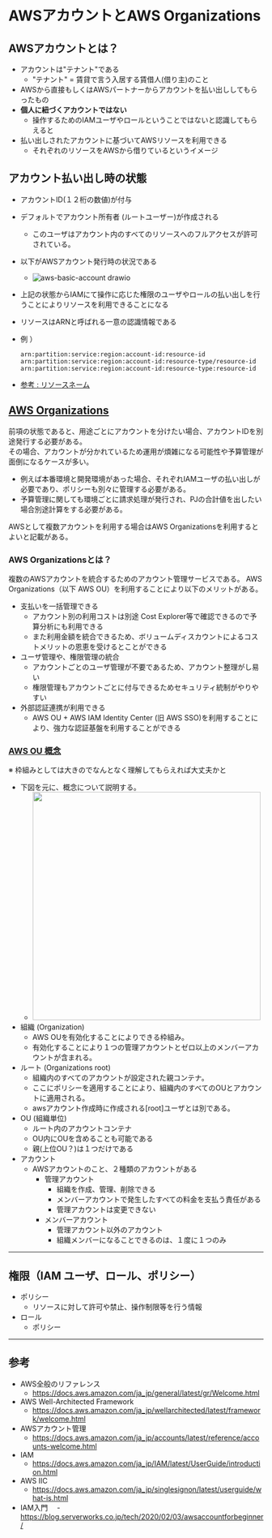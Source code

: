 # AWSアカウントとAWS Organizations

## AWSアカウントとは？
- アカウントは"テナント"である
  - "テナント" = 賃貸で言う入居する賃借人(借り主)のこと
- AWSから直接もしくはAWSパートナーからアカウントを払い出ししてもらったもの
- __個人に紐づくアカウントではない__
  - 操作するためのIAMユーザやロールということではないと認識してもらえると
- 払い出しされたアカウントに基づいてAWSリソースを利用できる
   - それぞれのリソースをAWSから借りているというイメージ

## アカウント払い出し時の状態
- アカウントID(１２桁の数値)が付与
- デフォルトでアカウント所有者 (ルートユーザー)が作成される
   - このユーザはアカウント内のすべてのリソースへのフルアクセスが許可されている。
- 以下がAWSアカウント発行時の状況である
   - ![aws-basic-account drawio](https://user-images.githubusercontent.com/125415634/235079336-73ecf537-7358-49d9-92f3-ec300dde92f5.png)

- 上記の状態からIAMにて操作に応じた権限のユーザやロールの払い出しを行うことによりリソースを利用できることになる
- リソースはARNと呼ばれる一意の認識情報である
- 例 ）
   ```
   arn:partition:service:region:account-id:resource-id
   arn:partition:service:region:account-id:resource-type/resource-id
   arn:partition:service:region:account-id:resource-type:resource-id
   ```
- [参考 : リソースネーム](https://docs.aws.amazon.com/ja_jp/general/latest/gr/aws-arns-and-namespaces.html)

## [AWS Organizations](https://docs.aws.amazon.com/ja_jp/organizations/latest/userguide/orgs_introduction.html)
前項の状態であると、用途ごとにアカウントを分けたい場合、アカウントIDを別途発行する必要がある。   
その場合、アカウントが分かれているため運用が煩雑になる可能性や予算管理が面倒になるケースが多い。   
- 例えば本番環境と開発環境があった場合、それぞれIAMユーザの払い出しが必要であり、ポリシーも別々に管理する必要がある。
- 予算管理に関しても環境ごとに請求処理が発行され、PJの合計値を出したい場合別途計算をする必要がある。

AWSとして複数アカウントを利用する場合はAWS Organizationsを利用するとよいと記載がある。

### AWS Organizationsとは？
複数のAWSアカウントを統合するためのアカウント管理サービスである。
AWS Organizations（以下 AWS OU）を利用することにより以下のメリットがある。
- 支払いを一括管理できる
   - アカウント別の利用コストは別途 Cost Explorer等で確認できるので予算分析にも利用できる
   - また利用金額を統合できるため、ボリュームディスカウントによるコストメリットの恩恵を受けるとことができる
- ユーザ管理や、権限管理の統合
   - アカウントごとのユーザ管理が不要であるため、アカウント整理がし易い
   - 権限管理もアカウントごとに付与できるためセキュリティ統制がやりやすい
- 外部認証連携が利用できる
   - AWS OU + AWS IAM Identity Center (旧 AWS SSO)を利用することにより、強力な認証基盤を利用することができる

### [AWS OU 概念](https://docs.aws.amazon.com/ja_jp/organizations/latest/userguide/orgs_getting-started_concepts.html)
※ 枠組みとしては大きのでなんとなく理解してもらえれば大丈夫かと
- 下図を元に、概念について説明する。
  - <img src="https://user-images.githubusercontent.com/125415634/236995912-7655163f-10a0-48e0-b672-4a7773ce3c76.png" width="450">
- 組織 (Organization)
  - AWS OUを有効化することによりできる枠組み。
  - 有効化することにより１つの管理アカウントとゼロ以上のメンバーアカウントが含まれる。
- ルート (Organizations root)
  - 組織内のすべてのアカウントが設定された親コンテナ。
  - ここにポリシーを適用することにより、組織内のすべてのOUとアカウントに適用される。
  - awsアカウント作成時に作成される[root]ユーザとは別である。
- OU (組織単位)
  - ルート内のアカウントコンテナ
  - OU内にOUを含めることも可能である
  - 親(上位OU？)は１つだけである
- アカウント
  - AWSアカウントのこと、２種類のアカウントがある
    - 管理アカウント
      - 組織を作成、管理、削除できる
      - メンバーアカウントで発生したすべての料金を支払う責任がある
      - 管理アカウントは変更できない
    - メンバーアカウント
      - 管理アカウント以外のアカウント
      - 組織メンバーになることできるのは、１度に１つのみ


----

## 権限（IAM ユーザ、ロール、ポリシー）
- ポリシー
  - リソースに対して許可や禁止、操作制限等を行う情報
- ロール
  - ポリシー

---
## 参考
- AWS全般のリファレンス
  - https://docs.aws.amazon.com/ja_jp/general/latest/gr/Welcome.html
- AWS Well-Architected Framework
  - https://docs.aws.amazon.com/ja_jp/wellarchitected/latest/framework/welcome.html
- AWSアカウント管理
  - https://docs.aws.amazon.com/ja_jp/accounts/latest/reference/accounts-welcome.html 
- IAM
  - https://docs.aws.amazon.com/ja_jp/IAM/latest/UserGuide/introduction.html
- AWS IIC
  - https://docs.aws.amazon.com/ja_jp/singlesignon/latest/userguide/what-is.html
- IAM入門
　- https://blog.serverworks.co.jp/tech/2020/02/03/awsaccountforbeginner/
   
 
